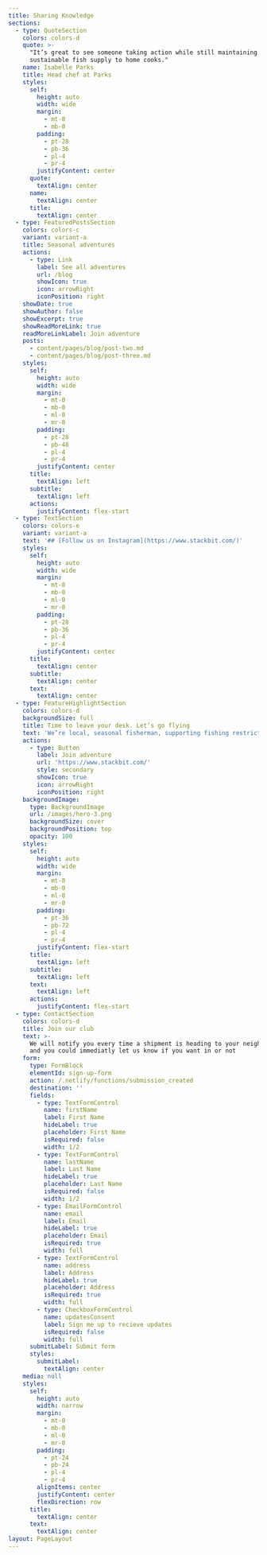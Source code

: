 ```yaml
---
title: Sharing Knowledge
sections:
  - type: QuoteSection
    colors: colors-d
    quote: >-
      "It’s great to see someone taking action while still maintaining a
      sustainable fish supply to home cooks."
    name: Isabelle Parks
    title: Head chef at Parks
    styles:
      self:
        height: auto
        width: wide
        margin:
          - mt-0
          - mb-0
        padding:
          - pt-28
          - pb-36
          - pl-4
          - pr-4
        justifyContent: center
      quote:
        textAlign: center
      name:
        textAlign: center
      title:
        textAlign: center
  - type: FeaturedPostsSection
    colors: colors-c
    variant: variant-a
    title: Seasonal adventures
    actions:
      - type: Link
        label: See all adventures
        url: /blog
        showIcon: true
        icon: arrowRight
        iconPosition: right
    showDate: true
    showAuthor: false
    showExcerpt: true
    showReadMoreLink: true
    readMoreLinkLabel: Join adventure
    posts:
      - content/pages/blog/post-two.md
      - content/pages/blog/post-three.md
    styles:
      self:
        height: auto
        width: wide
        margin:
          - mt-0
          - mb-0
          - ml-0
          - mr-0
        padding:
          - pt-28
          - pb-48
          - pl-4
          - pr-4
        justifyContent: center
      title:
        textAlign: left
      subtitle:
        textAlign: left
      actions:
        justifyContent: flex-start
  - type: TextSection
    colors: colors-e
    variant: variant-a
    text: '## [Follow us on Instagram](https://www.stackbit.com/)'
    styles:
      self:
        height: auto
        width: wide
        margin:
          - mt-0
          - mb-0
          - ml-0
          - mr-0
        padding:
          - pt-28
          - pb-36
          - pl-4
          - pr-4
        justifyContent: center
      title:
        textAlign: center
      subtitle:
        textAlign: center
      text:
        textAlign: center
  - type: FeatureHighlightSection
    colors: colors-d
    backgroundSize: full
    title: Time to leave your desk. Let’s go flying
    text: 'We’re local, seasonal fisherman, supporting fishing restrictions.'
    actions:
      - type: Button
        label: Join adventure
        url: 'https://www.stackbit.com/'
        style: secondary
        showIcon: true
        icon: arrowRight
        iconPosition: right
    backgroundImage:
      type: BackgroundImage
      url: /images/hero-3.png
      backgroundSize: cover
      backgroundPosition: top
      opacity: 100
    styles:
      self:
        height: auto
        width: wide
        margin:
          - mt-0
          - mb-0
          - ml-0
          - mr-0
        padding:
          - pt-36
          - pb-72
          - pl-4
          - pr-4
        justifyContent: flex-start
      title:
        textAlign: left
      subtitle:
        textAlign: left
      text:
        textAlign: left
      actions:
        justifyContent: flex-start
  - type: ContactSection
    colors: colors-d
    title: Join our club
    text: >-
      We will notify you every time a shipment is heading to your neighborhood,
      and you could immediatly let us know if you want in or not
    form:
      type: FormBlock
      elementId: sign-up-form
      action: /.netlify/functions/submission_created
      destination: ''
      fields:
        - type: TextFormControl
          name: firstName
          label: First Name
          hideLabel: true
          placeholder: First Name
          isRequired: false
          width: 1/2
        - type: TextFormControl
          name: lastName
          label: Last Name
          hideLabel: true
          placeholder: Last Name
          isRequired: false
          width: 1/2
        - type: EmailFormControl
          name: email
          label: Email
          hideLabel: true
          placeholder: Email
          isRequired: true
          width: full
        - type: TextFormControl
          name: address
          label: Address
          hideLabel: true
          placeholder: Address
          isRequired: true
          width: full
        - type: CheckboxFormControl
          name: updatesConsent
          label: Sign me up to recieve updates
          isRequired: false
          width: full
      submitLabel: Submit form
      styles:
        submitLabel:
          textAlign: center
    media: null
    styles:
      self:
        height: auto
        width: narrow
        margin:
          - mt-0
          - mb-0
          - ml-0
          - mr-0
        padding:
          - pt-24
          - pb-24
          - pl-4
          - pr-4
        alignItems: center
        justifyContent: center
        flexDirection: row
      title:
        textAlign: center
      text:
        textAlign: center
layout: PageLayout
---
```

